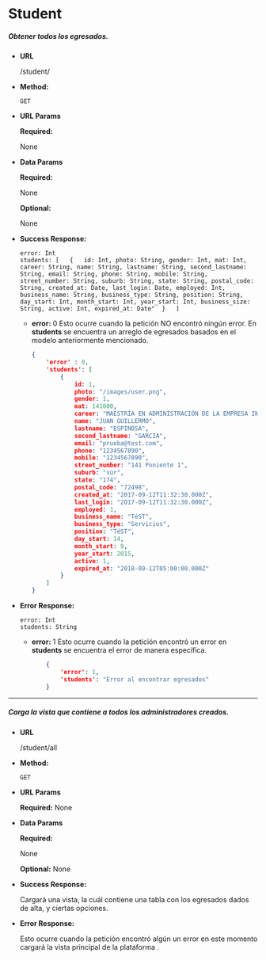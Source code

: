 # **Student**

##### Obtener todos los egresados.

* **URL**

  /student/

* **Method:**

  `GET`
  
*  **URL Params**

   **Required:**

    None
 
* **Data Params**
    
    **Required:**

    None

    **Optional:**
    
    None
        
* **Success Response:**

    `error: Int`  
    `students: [  
    	{  
			id: Int,
			photo: String,
			gender: Int,
			mat: Int,
			career: String,
			name: String,
			lastname: String,
			second_lastname: String,
			email: String,
			phone: String,
			mobile: String,
			street_number: String,
			suburb: String,
			state: String,
			postal_code: String,
			created_at: Date,
			last_login: Date,
			employed: Int,
			business_name: String,
			business_type: String,
			position: String,
			day_start: Int,
			month_start: Int,
			year_start: Int,
			business_size: String,
			active: Int,
			expired_at: Date" 
    	}  
    ]`  
    
    * **error:** 0
    Esto ocurre cuando la petición NO encontró ningún error. En **students** se encuentra un arreglo de egresados basados en el modelo anteriormente mencionado.
    
        ```json
        {
            'error' : 0,
            'students': [ 
            	{           	
					id: 1,
					photo: "/images/user.png",
					gender: 1,
					mat: 141000,
					career: "MAESTRÍA EN ADMINISTRACIÓN DE LA EMPRESA INDUSTRIAL",
					name: "JUAN GUILLERMO",
					lastname: "ESPINOSA",
					second_lastname: "GARCIA",
					email: "prueba@test.com",
					phone: "1234567890",
					mobile: "1234567890",
					street_number: "141 Poniente 1",
					suburb: "súr",
					state: "174",
					postal_code: "72498",
					created_at: "2017-09-12T11:32:30.000Z",
					last_login: "2017-09-12T11:32:30.000Z",
					employed: 1,
					business_name: "TéST",
					business_type: "Servicios",
					position: "TéST",
					day_start: 14,
					month_start: 9,
					year_start: 2015,
					active: 1,
					expired_at: "2018-09-12T05:00:00.000Z" 
				}
            ]
      }
        
* **Error Response:** 
    
    `error: Int`  
    `students: String`

  * **error:** 1
    Esto ocurre cuando la petición encontró un error en  **students** se encuentra el error de manera específica.

    ```json
        {
            'error': 1,
            'students': "Error al encontrar egresados"
        }
      ```

***

##### Carga la vista que contiene a todos los administradores creados.

* **URL**

  /student/all

* **Method:**

  `GET`
  
*  **URL Params**

   **Required:**
    None
 
* **Data Params**
    
    **Required:**
    
    None

    **Optional:**
    None
        
* **Success Response:**

    Cargará una vista, la cuál contiene una tabla con los egresados dados de alta, y ciertas opciones.
        
* **Error Response:**

    Esto ocurre cuando la petición encontró algún un error  en este momento cargará la vista principal de la plataforma .